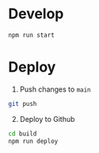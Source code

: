 # Develop
```bash
npm run start
```

# Deploy
1. Push changes to `main`
```bash
git push
```
2. Deploy to Github
```bash
cd build
npm run deploy 
```